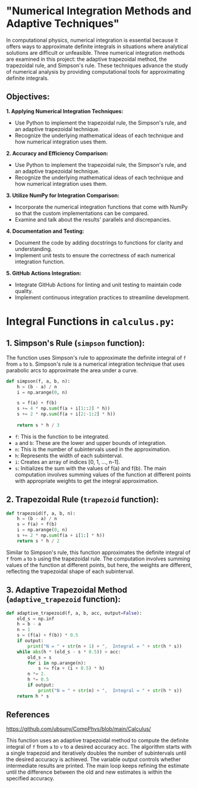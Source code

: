 # "Numerical Integration Methods and Adaptive Techniques"

In computational physics, numerical integration is essential because it offers ways to approximate definite integrals in situations where analytical solutions are difficult or unfeasible. Three numerical integration methods are examined in this project: the adaptive trapezoidal method, the trapezoidal rule, and Simpson's rule. These techniques advance the study of numerical analysis by providing computational tools for approximating definite integrals.

## Objectives:
**1. Applying Numerical Integration Techniques:**
- Use Python to implement the trapezoidal rule, the Simpson's rule, and an adaptive trapezoidal technique.
- Recognize the underlying mathematical ideas of each technique and how numerical integration uses them.

**2. Accuracy and Efficiency Comparison:**
- Use Python to implement the trapezoidal rule, the Simpson's rule, and an adaptive trapezoidal technique.
- Recognize the underlying mathematical ideas of each technique and how numerical integration uses them.

**3. Utilize NumPy for Integration Comparison:**
- Incorporate the numerical integration functions that come with NumPy so that the custom implementations can be compared.
- Examine and talk about the results' parallels and discrepancies.

**4. Documentation and Testing:**
- Document the code by adding docstrings to functions for clarity and understanding.
- Implement unit tests to ensure the correctness of each numerical integration function.

**5. GitHub Actions Integration:**
- Integrate GitHub Actions for linting and unit testing to maintain code quality.
- Implement continuous integration practices to streamline development.


# Integral Functions in `calculus.py`:

## 1. Simpson's Rule (`simpson` function):

The function uses Simpson's rule to approximate the definite integral of `f` from `a` to `b`. Simpson's rule is a numerical integration technique that uses parabolic arcs to approximate the area under a curve.

```python
def simpson(f, a, b, n):
    h = (b - a) / n
    i = np.arange(0, n)

    s = f(a) + f(b) 
    s += 4 * np.sum(f(a + i[1::2] * h))
    s += 2 * np.sum(f(a + i[2:-1:2] * h))
    
    return s * h / 3
```
- `f`: This is the function to be integrated.
- `a` and `b`: These are the lower and upper bounds of integration.
- `n`: This is the number of subintervals used in the approximation.
- `h`: Represents the width of each subinterval.
- `i`: Creates an array of indices [0, 1, ..., n-1].
- `s`: Initializes the sum with the values of f(a) and f(b).
The main computation involves summing values of the function at different points with appropriate weights to get the integral approximation.


## 2. Trapezoidal Rule (`trapezoid` function):

```python
def trapezoid(f, a, b, n):
    h = (b - a) / n
    s = f(a) + f(b)
    i = np.arange(0, n)
    s += 2 * np.sum(f(a + i[1:] * h))
    return s * h / 2
```
Similar to Simpson's rule, this function approximates the definite integral of `f` from `a` to `b` using the trapezoidal rule.
The computation involves summing values of the function at different points, but here, the weights are different, reflecting the trapezoidal shape of each subinterval.

## 3. Adaptive Trapezoidal Method (`adaptive_trapezoid` function):

```python
def adaptive_trapezoid(f, a, b, acc, output=False):
    old_s = np.inf
    h = b - a
    n = 1
    s = (f(a) + f(b)) * 0.5
    if output:
        print("N = " + str(n + 1) + ",  Integral = " + str(h * s))
    while abs(h * (old_s - s * 0.5)) > acc:
        old_s = s
        for i in np.arange(n):
            s += f(a + (i + 0.5) * h)
        n *= 2.
        h *= 0.5
        if output:
            print("N = " + str(n) + ",  Integral = " + str(h * s))
    return h * s
```

## References

https://github.com/ubsuny/CompPhys/blob/main/Calculus/

This function uses an adaptive trapezoidal method to compute the definite integral of `f` from `a` to `v` to a desired accuracy acc.
The algorithm starts with a single trapezoid and iteratively doubles the number of subintervals until the desired accuracy is achieved.
The variable output controls whether intermediate results are printed.
The main loop keeps refining the estimate until the difference between the old and new estimates is within the specified accuracy.


